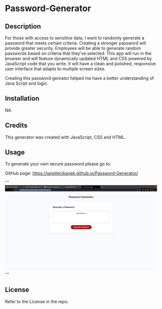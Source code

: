 # Password-Generator

## Description

For those with access to sensitive data, I want to randomly generate a password that meets certain criteria. Creating a stronger password will provide greater security. Employees will be able to generate random passwords based on criteria that they’ve selected. This app will run in the browser and will feature dynamically updated HTML and CSS powered by JavaScript code that you write. It will have a clean and polished, responsive user interface that adapts to multiple screen sizes.

Creating this password genrator helped me have a better understanding of Java Script and logic. 

## Installation

NA

## Credits 

This generator was created with JavaScript, CSS and HTML.


## Usage

To generate your own secure password please go to: 

GitHub page: https://janellecikanek.github.io/Password-Generator/

'''
    ![alt Password Generator](ScreenShot.png)
'''

## License
Refer to the License in the repo.
